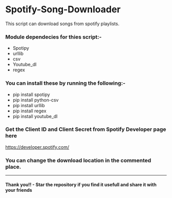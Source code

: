 # Spotify-Song-Downloader
This script can download songs from spotify playlists.

### Module dependecies for thies script:-

- Spotipy
- urllib
- csv
- Youtube_dl
- regex

### You can install these by running the following:-

- pip install spotipy
- pip install python-csv
- pip install urllib
- pip install regex
- pip install youtube_dl

### Get the Client ID and Client Secret from Spotify Developer page here

https://developer.spotify.com/

### You can change the download location in the commented place.

---------------------------------------------------------------------------------------------------

#### **Thank you!! - Star the repository if you find it usefull and share it with your friends**
